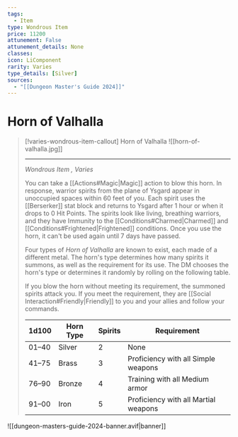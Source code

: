 ```yaml
---
tags:
  - Item
type: Wondrous Item
price: 11200
attunement: False
attunement_details: None
classes:
icon: LiComponent
rarity: Varies
type_details: [Silver]
sources: 
  - "[[Dungeon Master's Guide 2024]]"
---
```

# Horn of Valhalla
>[!varies-wondrous-item-callout] Horn of Valhalla
>![[horn-of-valhalla.jpg]]
>
>- - -
>_Wondrous Item , Varies_
>
>You can take a [[Actions#Magic\|Magic]] action to blow this horn. In response, warrior spirits from the plane of Ysgard appear in unoccupied spaces within 60 feet of you. Each spirit uses the [[Berserker]] stat block and returns to Ysgard after 1 hour or when it drops to 0 Hit Points. The spirits look like living, breathing warriors, and they have Immunity to the [[Conditions#Charmed\|Charmed]] and [[Conditions#Frightened\|Frightened]] conditions. Once you use the horn, it can't be used again until 7 days have passed.
>
>Four types of _Horn of Valhalla_ are known to exist, each made of a different metal. The horn's type determines how many spirits it summons, as well as the requirement for its use. The DM chooses the horn's type or determines it randomly by rolling on the following table.
>
>If you blow the horn without meeting its requirement, the summoned spirits attack you. If you meet the requirement, they are [[Social Interaction#Friendly\|Friendly]] to you and your allies and follow your commands.
>
>|1d100|Horn Type|Spirits|Requirement|
>|---|---|---|---|
>|01–40|Silver|2|None|
>|41–75|Brass|3|Proficiency with all Simple weapons|
>|76–90|Bronze|4|Training with all Medium armor|
>|91–00|Iron|5|Proficiency with all Martial weapons|
>


![[dungeon-masters-guide-2024-banner.avif|banner]]